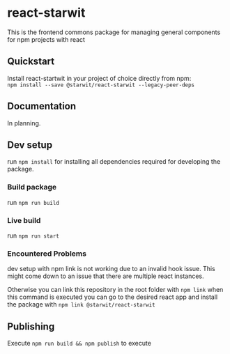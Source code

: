 # react-starwit

This is the frontend commons package for managing general components for npm projects with react

## Quickstart

Install react-startwit in your project of choice directly from npm: \
`npm install --save @starwit/react-starwit --legacy-peer-deps`

## Documentation
In planning.

## Dev setup

run `npm install` for installing all dependencies required for developing the package.

### Build package

run `npm run build`

### Live build

run `npm run start`

### Encountered Problems

dev setup with npm link is not working due to an invalid hook issue. This might come down to an issue that there are
multiple react instances.

Otherwise you can link this repository in the root folder with `npm link` when this command is executed you can go to
the desired react app and install the package with `npm link @starwit/react-starwit`

## Publishing

Execute `npm run build && npm publish` to execute 
